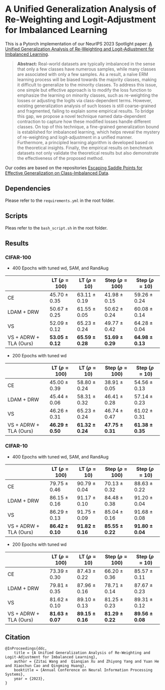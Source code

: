 # A Unified Generalization Analysis of Re-Weighting and Logit-Adjustment for Imbalanced Learning

This is a Pytorch implementation of our NeurIPS 2023 Spotlight paper: [A Unified Generalization Analysis of Re-Weighting and Logit-Adjustment for Imbalanced Learning](https://arxiv.org/abs/2310.04752).

> **Abstract:** Real-world datasets are typically imbalanced in the sense that only a few classes have numerous samples, while many classes are associated with only a few samples. As a result, a naïve ERM learning process will be biased towards the majority classes, making it difficult to generalize to the minority classes. To address this issue, one simple but effective approach is to modify the loss function to emphasize the learning on minority classes, such as re-weighting the losses or adjusting the logits via class-dependent terms. However, existing generalization analysis of such losses is still coarse-grained and fragmented, failing to explain some empirical results. To bridge this gap, we propose a novel technique named data-dependent contraction to capture how these modified losses handle different classes. On top of this technique, a fine-grained generalization bound is established for imbalanced learning, which helps reveal the mystery of re-weighting and logit-adjustment in a unified manner. Furthermore, a principled learning algorithm is developed based on the theoretical insights. Finally, the empirical results on benchmark datasets not only validate the theoretical results but also demonstrate the effectiveness of the proposed method.

Our codes are based on the repositories [Escaping Saddle Points for Effective Generalization on Class-Imbalanced Data](https://github.com/val-iisc/saddle-longtail).

## Dependencies

Please refer to the `requirements.yml` in the root folder.

## Scripts

Pleas refer to the `bash_script.sh` in the root folder.

## Results

### CIFAR-100

- 400 Epochs with tuned wd, SAM, and RandAug

| | LT ($\rho=100$)  | LT ($\rho=10$)  | Step ($\rho=100$)  | Step ($\rho=10$) |
|  ----  | ----  | ----  | ----  | ----  |
| CE | 45.70 ± 0.35 | 63.11 ± 0.19 |  41.98 ± 0.15 | 59.26 ± 0.24 |
| LDAM + DRW | 50.67 ± 0.25 | 61.55 ± 0.05 | 50.62 ± 0.24 | 60.08 ± 0.14 |
| VS | 52.09 ± 0.12 | 65.23 ± 0.24 | 49.77 ± 0.42 | 64.28 ± 0.04 |
| VS + ADRW + TLA (Ours) | **53.05 ± 0.12** | **65.59 ± 0.28** | **51.69 ± 0.29** | **64.98 ± 0.13** |

- 200 Epochs with tuned wd

| | LT ($\rho=100$)  | LT ($\rho=10$)  | Step ($\rho=100$)  | Step ($\rho=10$) |
|  ----  | ----  | ----  | ----  | ----  |
| CE | 45.00 ± 0.39 | 58.80 ± 0.24 |  38.91 ± 0.05 | 54.56 ± 0.13 |
| LDAM + DRW | 45.44 ± 0.06 | 58.31 ± 0.32 | 46.41 ± 0.28 | 57.14 ± 0.23 |
| VS | 46.26 ± 0.31 | 65.23 ± 0.24 | 46.74 ± 0.47 | 61.02 ± 0.31 |
| VS + ADRW + TLA (Ours) | **46.29 ± 0.50** | **61.32 ± 0.24** | **47.75 ± 0.31** | **61.38 ± 0.35** |

### CIFAR-10

- 400 Epochs with tuned wd, SAM, and RandAug

| | LT ($\rho=100$)  | LT ($\rho=10$)  | Step ($\rho=100$)  | Step ($\rho=10$) |
|  ----  | ----  | ----  | ----  | ----  |
| CE | 79.75 ± 0.46 | 90.79 ± 0.04 | 70.13 ± 0.32  | 88.63 ± 0.22 |
| LDAM + DRW | 86.15 ± 0.16 | 91.17 ± 0.10 | 84.48 ± 0.38  | 91.20 ± 0.04 |
| VS | 86.29 ± 0.13 | 91.75 ± 0.09 | 85.04 ± 0.16 | 91.68 ± 0.08 |
| VS + ADRW + TLA (Ours) | **86.42 ± 0.10** | **91.82 ± 0.16** | **85.55 ± 0.22**  | **91.80 ± 0.04** |

- 200 Epochs with tuned wd

| | LT ($\rho=100$)  | LT ($\rho=10$)  | Step ($\rho=100$)  | Step ($\rho=10$) |
|  ----  | ----  | ----  | ----  | ----  |
| CE | 73.39 ± 0.30 | 87.43 ± 0.22 |  66.20 ± 0.36 | 85.57 ± 0.11 |
| LDAM + DRW | 79.81 ± 0.35 | 87.96 ± 0.16 | 78.71 ± 0.14 | 87.67 ± 0.23 |
| VS | 81.62 ± 0.10 | 89.10 ± 0.13 | 81.25 ± 0.23 | 89.31 ± 0.12 |
| VS + ADRW + TLA (Ours) | **81.63 ± 0.07** | **89.15 ± 0.16** | **81.29 ± 0.22** | **89.56 ± 0.08** |

## Citation

```
@InProceedings{ddc,
    title = {A Unified Generalization Analysis of Re-Weighting and Logit-Adjustment for Imbalanced Learning},
    author = {Zitai Wang and  Qianqian Xu and Zhiyong Yang and Yuan He and Xiaochun Cao and Qingming Huang},
    booktitle = {Annual Conference on Neural Information Processing Systems},
    year = {2023},
}
```
